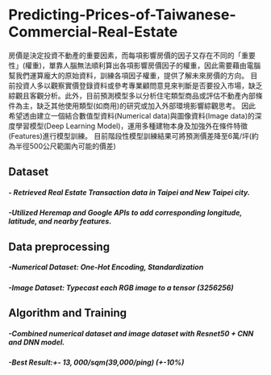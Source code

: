 # **Predicting-Prices-of-Taiwanese-Commercial-Real-Estate**
房價是決定投資不動產的重要因素，而每項影響房價的因子又存在不同的「重要性」(權重)，單靠人腦無法順利算出各項影響房價因子的權重，因此需要藉由電腦幫我們運算龐大的原始資料，訓練各項因子權重，提供了解未來房價的方向。
目前投資人多以觀察實價登錄資料或參考專業顧問意見來判斷是否要投入市場，缺乏綜觀且客觀分析。此外，目前預測模型多以分析住宅類型商品或評估不動產內部條件為主，缺乏其他使用類型(如商用)的研究或加入外部環境影響綜觀思考。
因此希望透由建立一個結合數值型資料(Numerical data)與圖像資料(Image data)的深度學習模型(Deep Learning Model)，運用多種建物本身及加強外在條件特徵(Features)進行模型訓練。
目前階段性模型訓練結果可將預測價差降至6萬/坪(約為半徑500公尺範圍內可能的價差)


## **Dataset**
##### - Retrieved Real Estate Transaction data in Taipei and New Taipei city.
##### -Utilized Heremap and Google APIs to add corresponding longitude, latitude, and nearby features.
## **Data preprocessing**
##### -Numerical Dataset: One-Hot Encoding, Standardization
##### -Image Dataset: Typecast each RGB image to a tensor  (3*256*256)
## **Algorithm and Training**
##### -Combined  numerical dataset and image dataset with Resnet50 + CNN and DNN model.
##### -Best Result:+- $13,000/sqm ($39,000/ping) (+-10%)
